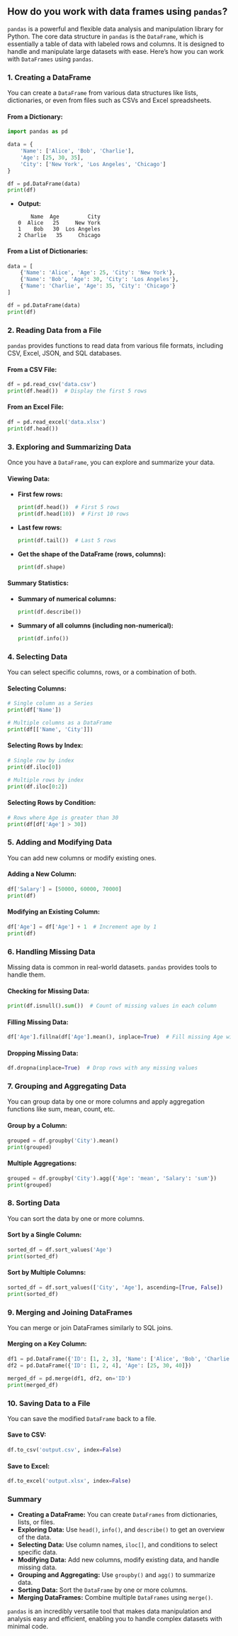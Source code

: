 ## How do you work with data frames using `pandas`?


`pandas` is a powerful and flexible data analysis and manipulation library for Python. The core data structure in `pandas` is the `DataFrame`, which is essentially a table of data with labeled rows and columns. It is designed to handle and manipulate large datasets with ease. Here’s how you can work with `DataFrames` using `pandas`.

### 1. **Creating a DataFrame**

You can create a `DataFrame` from various data structures like lists, dictionaries, or even from files such as CSVs and Excel spreadsheets.

#### **From a Dictionary:**
```python
import pandas as pd

data = {
    'Name': ['Alice', 'Bob', 'Charlie'],
    'Age': [25, 30, 35],
    'City': ['New York', 'Los Angeles', 'Chicago']
}

df = pd.DataFrame(data)
print(df)
```

- **Output:**
  ```
      Name  Age         City
  0  Alice   25     New York
  1    Bob   30  Los Angeles
  2 Charlie   35     Chicago
  ```

#### **From a List of Dictionaries:**
```python
data = [
    {'Name': 'Alice', 'Age': 25, 'City': 'New York'},
    {'Name': 'Bob', 'Age': 30, 'City': 'Los Angeles'},
    {'Name': 'Charlie', 'Age': 35, 'City': 'Chicago'}
]

df = pd.DataFrame(data)
print(df)
```

### 2. **Reading Data from a File**

`pandas` provides functions to read data from various file formats, including CSV, Excel, JSON, and SQL databases.

#### **From a CSV File:**
```python
df = pd.read_csv('data.csv')
print(df.head())  # Display the first 5 rows
```

#### **From an Excel File:**
```python
df = pd.read_excel('data.xlsx')
print(df.head())
```

### 3. **Exploring and Summarizing Data**

Once you have a `DataFrame`, you can explore and summarize your data.

#### **Viewing Data:**
- **First few rows:**
  ```python
  print(df.head())  # First 5 rows
  print(df.head(10))  # First 10 rows
  ```
- **Last few rows:**
  ```python
  print(df.tail())  # Last 5 rows
  ```
- **Get the shape of the DataFrame (rows, columns):**
  ```python
  print(df.shape)
  ```

#### **Summary Statistics:**
- **Summary of numerical columns:**
  ```python
  print(df.describe())
  ```
- **Summary of all columns (including non-numerical):**
  ```python
  print(df.info())
  ```

### 4. **Selecting Data**

You can select specific columns, rows, or a combination of both.

#### **Selecting Columns:**
```python
# Single column as a Series
print(df['Name'])

# Multiple columns as a DataFrame
print(df[['Name', 'City']])
```

#### **Selecting Rows by Index:**
```python
# Single row by index
print(df.iloc[0])

# Multiple rows by index
print(df.iloc[0:2])
```

#### **Selecting Rows by Condition:**
```python
# Rows where Age is greater than 30
print(df[df['Age'] > 30])
```

### 5. **Adding and Modifying Data**

You can add new columns or modify existing ones.

#### **Adding a New Column:**
```python
df['Salary'] = [50000, 60000, 70000]
print(df)
```

#### **Modifying an Existing Column:**
```python
df['Age'] = df['Age'] + 1  # Increment age by 1
print(df)
```

### 6. **Handling Missing Data**

Missing data is common in real-world datasets. `pandas` provides tools to handle them.

#### **Checking for Missing Data:**
```python
print(df.isnull().sum())  # Count of missing values in each column
```

#### **Filling Missing Data:**
```python
df['Age'].fillna(df['Age'].mean(), inplace=True)  # Fill missing Age with the mean
```

#### **Dropping Missing Data:**
```python
df.dropna(inplace=True)  # Drop rows with any missing values
```

### 7. **Grouping and Aggregating Data**

You can group data by one or more columns and apply aggregation functions like sum, mean, count, etc.

#### **Group by a Column:**
```python
grouped = df.groupby('City').mean()
print(grouped)
```

#### **Multiple Aggregations:**
```python
grouped = df.groupby('City').agg({'Age': 'mean', 'Salary': 'sum'})
print(grouped)
```

### 8. **Sorting Data**

You can sort the data by one or more columns.

#### **Sort by a Single Column:**
```python
sorted_df = df.sort_values('Age')
print(sorted_df)
```

#### **Sort by Multiple Columns:**
```python
sorted_df = df.sort_values(['City', 'Age'], ascending=[True, False])
print(sorted_df)
```

### 9. **Merging and Joining DataFrames**

You can merge or join DataFrames similarly to SQL joins.

#### **Merging on a Key Column:**
```python
df1 = pd.DataFrame({'ID': [1, 2, 3], 'Name': ['Alice', 'Bob', 'Charlie']})
df2 = pd.DataFrame({'ID': [1, 2, 4], 'Age': [25, 30, 40]})

merged_df = pd.merge(df1, df2, on='ID')
print(merged_df)
```

### 10. **Saving Data to a File**

You can save the modified `DataFrame` back to a file.

#### **Save to CSV:**
```python
df.to_csv('output.csv', index=False)
```

#### **Save to Excel:**
```python
df.to_excel('output.xlsx', index=False)
```

### Summary

- **Creating a DataFrame:** You can create `DataFrames` from dictionaries, lists, or files.
- **Exploring Data:** Use `head()`, `info()`, and `describe()` to get an overview of the data.
- **Selecting Data:** Use column names, `iloc[]`, and conditions to select specific data.
- **Modifying Data:** Add new columns, modify existing data, and handle missing data.
- **Grouping and Aggregating:** Use `groupby()` and `agg()` to summarize data.
- **Sorting Data:** Sort the `DataFrame` by one or more columns.
- **Merging DataFrames:** Combine multiple `DataFrames` using `merge()`.

`pandas` is an incredibly versatile tool that makes data manipulation and analysis easy and efficient, enabling you to handle complex datasets with minimal code.